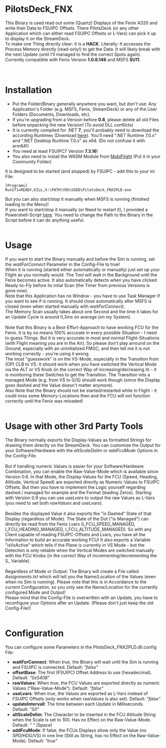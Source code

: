 # PilotsDeck_FNX
This Binary is used read out some (Quartz) Displays of the Fenix A320 and write their Data to FSUIPC Offsets. There PilotsDeck (or any other Application which can either read FSUIPC Offsets or L-Vars) can pick it up to display it on the StreamDeck.<br/>
To make one Thing directly clear: it is a **HACK**. Literally: It accesses the Process Memory directly (read-only!) to get the Data. It will likely break with the next Update (until I'll managed to find the correct Spots again).<br/>Currently compatible with Fenix Version **1.0.6.146** and MSFS **SU11**.<br/>
<br/><br/>

# Installation
- Put the Folder/Binary generally anywhere you want, but *don't* use: Any Application's Folder (e.g. MSFS, Fenix, StreamDeck) or any of the User Folders (Documents, Downloads, etc).
- If you're upgrading from a Version before **0.8**, please delete all old Files before unpacking the new Version! (To avoid DLL conflicts)
- It is currently compiled for .NET **7**, you'll probably need to download the according Runtimes (Download [here](https://dotnet.microsoft.com/en-us/download/dotnet/7.0)). You'll need ".NET Runtime 7.0.x" and ".NET Desktop Runtime 7.0.x" as x64. (Do not confuse it with arm64!)
- You need at least FSUIPC7 Version **7.3.16**!
- You also need to install the WASM Module from [MobiFlight](https://github.com/MobiFlight/MobiFlight-WASM-Module/releases) (Put it in your Community Folder)

It is designed to be started (and stopped) by FSUIPC - add this to your ini File:
```
[Programs]
RunIf1=READY,KILL,X:\PATH\YOU\USED\PilotsDeck_FNX2PLD.exe
```
But you can also start/stop it manually when MSFS is running (finished loading to the Menu)!<br/>
If you want to start/stop it manually (or Need to restart it), I provided a Powershell-Script [here](https://github.com/Fragtality/PilotsDeck_FNX/blob/master/Restart-PilotsDeckFNX.ps1). You need to change the Path to the Binary in the Script before it can do anything useful.
<br/><br/>

# Usage
If you want to start the Binary manually and before the Sim is running, set the *waitForConnect* Parameter in the Config-File to true!<br/>
When it is running (started either automatically or manually) just set up your Flight as you normally would. The Tool will wait in the Background until the Fenix becomes active. It also automatically detects when you have clicked Ready-to-Fly before its intial Scan (the Timer from previous Versions is gone now).<br/>
Note that this Application has no Window - you have to use Task Manager if you want to see if is running. It should close automatically after MSFS is closed (even when started manually with *waitForConnect*).<br/>
The Memory Scan usually takes about one Second and the time it takes for an Update Cycle is around 0,3ms on average (on my System).<br/><br/>
Note that this Binary is a Best-Effort-Approach to have working FCU for the Fenix. It is by no means 100% accurate in every possible Situation - I need to guess Things. But it is very accurate in most and normal Flight-Situations (with Flight meaning you are in the Air). So please don't play arround on the Ground, especially with an uninitialized FMGC, and then tell me it is not working correctly - you're using it wrong.<br/>
The most "guesswork" is on the VS-Mode, especially in the Transition from (OP) CLB to VS. It should work when you have switched the Vertical Mode via the ALT or VS Knob (in the correct Way of increasing/decreasing it) - it is monitoring these Switches to get the Transition. The Transition into a managed Mode (e.g. from VS to G/S) should work though (since the Display goes dashed and the Value doesn't matter anymore).<br/>
Also Note that the Binary should not be started/restarted while in Flight - it could miss some Memory-Locations then and the FCU will not function correctly until the Fenix was reloaded!
<br/><br/>

# Usage with other 3rd Party Tools
The Binary normally exports the Display-Values as formatted Strings for drawing them directly on the StreamDeck. You can customize the Output for your Software/Hardware with the *altScaleDelim* or *addFcuMode* Options in the Config-File.<br/><br/>
But if handling numeric Values is easier for your Software/Hardware Combination, you can enable the Raw-Value-Mode which is available since Version 0.6. In that Mode, the Display-Values for the FCU (Speed, Heading, Altitude, Vertical Speed) are exported directly as Numeric Values to FSUIPC Offsets. But then you have to implement the Logic yourself regarding dashed / managed for example and the Format (leading Zeros). Starting with Version 0.9 you can use *useLvars* to output the raw Values as L-Vars (you need to set both *rawValues* and *useLvars*).<br/><br/>
Besides the displayed Value it also exports the "is Dashed" State of that Display (regardless of Mode). The State of the Dot ("is Managed") can directly be read from the Fenix Lvars (I_FCU_SPEED_MANAGED, I_FCU_HEADING_MANAGED, I_FCU_ALTITUDE_MANAGED). So with any Client capable of reading FSUIPC-Offsets and Lvars, you have all the Information to build an accurate working FCU! It also exports a Variable "isVsActive" which tells if the Plane is currently in VS Mode - but the Detection is only reliable when the Vertical Modes are switched manually with the FCU Knobs (in the correct Way of incrementing/decrementing the S_ Variable).<br/><br/>
Regardless of Mode or Output: The Binary will create a File called *Assignments.txt* which will tell you the Name/Location of the Values (even when no Sim is running). Please note that this is in Accordance to the current Configuration, so you only see the Name/Location for the currently configured Mode and Output!<br/>
Please mind that the Config-File is overwritten with an Update, you have to reconfigure your Options after an Update. (Please don't just keep the old Config-File!)
<br/><br/>

# Configuration
You can configure some Parameters in the PilotsDeck_FNX2PLD.dll.config File:
- **waitForConnect**: When *true*, the Binary will wait until the Sim is running and FSUIPC is connected. Default: *"false"*
- **offsetBase**: The first (FSUIPC) Offset Address to use (hexadecimal). Default: *"0x5408"*
- **rawValues**: When *true*, the FCU Values are exported directly as numeric Values ("Raw-Value-Mode"). Default: *"false"*
- **useLvars**: When *true*, the Values are exported as L-Vars instead of FSUIPC Offsets (only works when rawValues is also set). Default: *"false"*
- **updateIntervall**: The time between each Update in Milliseconds. Default: *"50"*
- **altScaleDelim**: The Character to be inserted in the FCU Altitude String when the Scale is set to 100. Has no Effect on the Raw-Value-Mode. Default: *" "* (Space)
- **addFcuMode**: If false, the FCUs Displays show only the Value (no SPD/HDG/VS) in one line (Still as String, has no Effect on the Raw-Value-Mode). Default: *"true"*


